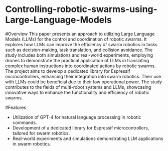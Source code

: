 # Controlling-robotic-swarms-using-Large-Language-Models

#Overview
This paper presents an approach to utilizing Large Language Models (LLMs) for the control and coordination of robotic swarms. It explores how LLMs can improve the efficiency of swarm robotics in tasks such as decision-making, task translation, and collision avoidance. The study includes both simulations and real-world experiments, employing drones to demonstrate the practical application of LLMs in translating complex human instructions into coordinated actions by robotic swarms.
The project aims to develop a dedicated library for Espressif microcontrollers, enhancing their integration into swarm robotics. Their use with LLMs could be beneficial due to their low operational power.
The study contributes to the fields of multi-robot systems and LLMs, showcasing innovative ways to enhance the functionality and efficiency of robotic swarms.

#Features
- Utilization of GPT-4 for natural language processing in robotic commands.
- Development of a dedicated library for Espressif microcontrollers, tailored for swarm robotics.
- Real-world experiments and simulations demonstrating LLM applications in swarm robotics.
